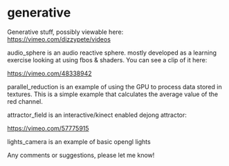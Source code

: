 generative
==========

Generative stuff, possibly viewable here: https://vimeo.com/dizzypete/videos

audio_sphere is an audio reactive sphere. mostly developed as a learning
exercise looking at using fbos & shaders. You can see a clip of it here:

https://vimeo.com/48338942

parallel_reduction is an example of using the GPU to process data stored in
textures. This is a simple example that calculates the average value of the
red channel.

attractor_field is an interactive/kinect enabled dejong attractor:

https://vimeo.com/57775915

lights_camera is an example of basic opengl lights

Any comments or suggestions, please let me know!


